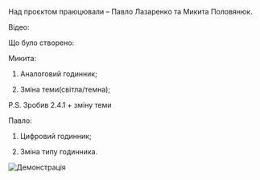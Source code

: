 Над проєктом праюцювали – Павло Лазаренко та Микита Половянюк.

Відео: 

Що було створено:

Микита:

  1. Аналоговий годинник;
    
  2. Зміна теми(світла/темна);
    
P.S. Зробив 2.4.1 + зміну теми

Павло:
  
  1. Цифровий годинник;
  
  2. Зміна типу годинника.




![Демонстрація](demo.gif)       
